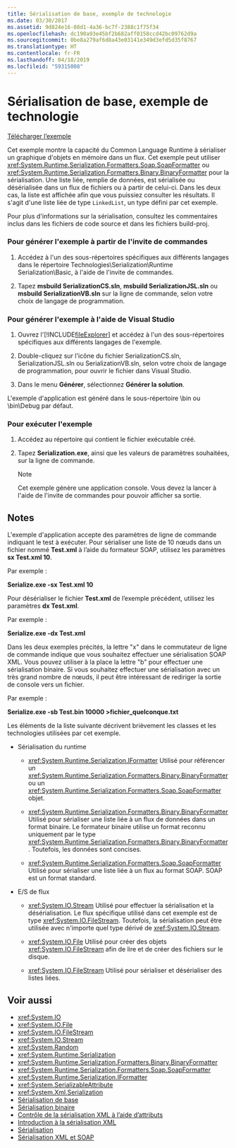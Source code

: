 ```yaml
---
title: Sérialisation de base, exemple de technologie
ms.date: 03/30/2017
ms.assetid: 9d824e16-08d1-4a36-bc7f-2388c1f75f34
ms.openlocfilehash: dc190a93e45bf2b682aff0158ccd42bc09762d9a
ms.sourcegitcommit: 0be8a279af6d8a43e03141e349d3efd5d35f8767
ms.translationtype: HT
ms.contentlocale: fr-FR
ms.lasthandoff: 04/18/2019
ms.locfileid: "59315008"
---
```

# <a name="basic-serialization-technology-sample"></a>Sérialisation de base, exemple de technologie
[Télécharger l’exemple](https://download.microsoft.com/download/4/7/B/47B2164C-E780-4B10-8DE4-2CB5B886E0A6/Technologies/Serialization/Runtime%20Serialization/Basic.zip.exe)  
  
 Cet exemple montre la capacité du Common Language Runtime à sérialiser un graphique d'objets en mémoire dans un flux. Cet exemple peut utiliser <xref:System.Runtime.Serialization.Formatters.Soap.SoapFormatter> ou <xref:System.Runtime.Serialization.Formatters.Binary.BinaryFormatter> pour la sérialisation. Une liste liée, remplie de données, est sérialisée ou désérialisée dans un flux de fichiers ou à partir de celui-ci. Dans les deux cas, la liste est affichée afin que vous puissiez consulter les résultats. Il s'agit d'une liste liée de type `LinkedList`, un type défini par cet exemple.  
  
 Pour plus d'informations sur la sérialisation, consultez les commentaires inclus dans les fichiers de code source et dans les fichiers build-proj.  
  
### <a name="to-build-the-sample-using-the-command-prompt"></a>Pour générer l'exemple à partir de l'invite de commandes  
  
1. Accédez à l'un des sous-répertoires spécifiques aux différents langages dans le répertoire Technologies\Serialization\Runtime Serialization\Basic, à l'aide de l'invite de commandes.  
  
2. Tapez **msbuild SerializationCS.sln**, **msbuild SerializationJSL.sln** ou **msbuild SerializationVB.sln** sur la ligne de commande, selon votre choix de langage de programmation.  
  
### <a name="to-build-the-sample-using-visual-studio"></a>Pour générer l'exemple à l'aide de Visual Studio  
  
1. Ouvrez l'[!INCLUDE[fileExplorer](../../../includes/fileexplorer-md.md)] et accédez à l'un des sous-répertoires spécifiques aux différents langages de l'exemple.  
  
2. Double-cliquez sur l'icône du fichier SerializationCS.sln, SerializationJSL.sln ou SerializationVB.sln, selon votre choix de langage de programmation, pour ouvrir le fichier dans Visual Studio.  
  
3. Dans le menu **Générer**, sélectionnez **Générer la solution**.  
  
 L'exemple d'application est généré dans le sous-répertoire \bin ou \bin\Debug par défaut.  
  
### <a name="to-run-the-sample"></a>Pour exécuter l'exemple  
  
1. Accédez au répertoire qui contient le fichier exécutable créé.  
  
2. Tapez **Serialization.exe**, ainsi que les valeurs de paramètres souhaitées, sur la ligne de commande.  
  
    > [!NOTE]
    >  Cet exemple génère une application console. Vous devez la lancer à l'aide de l'invite de commandes pour pouvoir afficher sa sortie.  
  
## <a name="remarks"></a>Notes  
 L'exemple d'application accepte des paramètres de ligne de commande indiquant le test à exécuter. Pour sérialiser une liste de 10 nœuds dans un fichier nommé **Test.xml** à l’aide du formateur SOAP, utilisez les paramètres **sx Test.xml 10**.  
  
 Par exemple :  
  
 **Serialize.exe -sx Test.xml 10**  
  
 Pour désérialiser le fichier **Test.xml** de l’exemple précédent, utilisez les paramètres **dx Test.xml**.  
  
 Par exemple :  
  
 **Serialize.exe -dx Test.xml**  
  
 Dans les deux exemples précités, la lettre "x" dans le commutateur de ligne de commande indique que vous souhaitez effectuer une sérialisation SOAP XML. Vous pouvez utiliser à la place la lettre "b" pour effectuer une sérialisation binaire. Si vous souhaitez effectuer une sérialisation avec un très grand nombre de nœuds, il peut être intéressant de rediriger la sortie de console vers un fichier.  
  
 Par exemple :  
  
 **Serialize.exe -sb Test.bin 10000 >fichier_quelconque.txt**  
  
 Les éléments de la liste suivante décrivent brièvement les classes et les technologies utilisées par cet exemple.  
  
-   Sérialisation du runtime  
  
    -   <xref:System.Runtime.Serialization.IFormatter> Utilisé pour référencer un <xref:System.Runtime.Serialization.Formatters.Binary.BinaryFormatter> ou un <xref:System.Runtime.Serialization.Formatters.Soap.SoapFormatter> objet.  
  
    -   <xref:System.Runtime.Serialization.Formatters.Binary.BinaryFormatter> Utilisé pour sérialiser une liste liée à un flux de données dans un format binaire. Le formateur binaire utilise un format reconnu uniquement par le type <xref:System.Runtime.Serialization.Formatters.Binary.BinaryFormatter>. Toutefois, les données sont concises.  
  
    -   <xref:System.Runtime.Serialization.Formatters.Soap.SoapFormatter> Utilisé pour sérialiser une liste liée à un flux au format SOAP. SOAP est un format standard.  
  
-   E/S de flux  
  
    -   <xref:System.IO.Stream> Utilisé pour effectuer la sérialisation et la désérialisation. Le flux spécifique utilisé dans cet exemple est de type <xref:System.IO.FileStream>. Toutefois, la sérialisation peut être utilisée avec n'importe quel type dérivé de <xref:System.IO.Stream>.  
  
    -   <xref:System.IO.File> Utilisé pour créer des objets <xref:System.IO.FileStream> afin de lire et de créer des fichiers sur le disque.  
  
    -   <xref:System.IO.FileStream> Utilisé pour sérialiser et désérialiser des listes liées.  
  
## <a name="see-also"></a>Voir aussi

- <xref:System.IO>
- <xref:System.IO.File>
- <xref:System.IO.FileStream>
- <xref:System.IO.Stream>
- <xref:System.Random>
- <xref:System.Runtime.Serialization>
- <xref:System.Runtime.Serialization.Formatters.Binary.BinaryFormatter>
- <xref:System.Runtime.Serialization.Formatters.Soap.SoapFormatter>
- <xref:System.Runtime.Serialization.IFormatter>
- <xref:System.SerializableAttribute>
- <xref:System.Xml.Serialization>
- [Sérialisation de base](../../../docs/standard/serialization/basic-serialization.md)
- [Sérialisation binaire](../../../docs/standard/serialization/binary-serialization.md)
- [Contrôle de la sérialisation XML à l’aide d’attributs](../../../docs/standard/serialization/controlling-xml-serialization-using-attributes.md)
- [Introduction à la sérialisation XML](../../../docs/standard/serialization/introducing-xml-serialization.md)
- [Sérialisation](../../../docs/standard/serialization/index.md)
- [Sérialisation XML et SOAP](../../../docs/standard/serialization/xml-and-soap-serialization.md)
